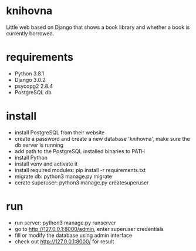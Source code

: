 # knihovna
Little web based on Django that shows a book library and whether a book is currently borrowed.

# requirements
- Python 3.8.1
- Django 3.0.2
- psycopg2 2.8.4
- PostgreSQL db

# install
- install PostgreSQL from their website
- create a password and create a new database 'knihovna', make sure the db server is running
- add path to the PostgreSQL installed binaries to PATH
- install Python
- install venv and activate it
- install required modules: pip install -r requirements.txt 
- migrate db: python3 manage.py migrate
- cerate superuser: python3 manage.py createsuperuser

# run
- run server: python3 manage.py runserver
- go to http://127.0.0.1:8000/admin, enter superuser credentials
- fill or modify the database using admin interface
- check out http://127.0.0.1:8000/ for result

